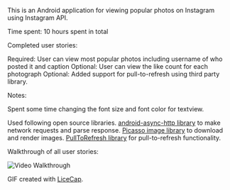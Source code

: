 This is an Android application for viewing popular photos on Instagram using Instagram API. 

Time spent: 10 hours spent in total

Completed user stories:

 Required: User can view most popular photos including username of who posted it and caption
 Optional: User can view the like count for each photograph 
 Optional: Added support for pull-to-refresh using third party library. 

Notes:

Spent some time changing the font size and font color for textview. 

Used following open source libraries.
[android-async-http library](http://loopj.com/android-async-http/) to make network requests and parse response.
[Picasso image library](http://square.github.io/picasso/) to download and render images.
[PullToRefresh library](https://github.com/erikwt/PullToRefresh-ListView) for pull-to-refresh functionality. 

Walkthrough of all user stories:

![Video Walkthrough](instagramviewer.gif)

GIF created with [LiceCap](http://www.cockos.com/licecap/).

